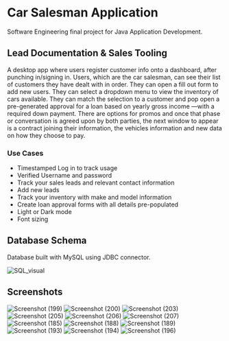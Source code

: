 # Car Salesman Application

Software Engineering final project for Java Application Development.

## Lead Documentation & Sales Tooling

A desktop app where users register customer info onto a dashboard, after punching
in/signing in. Users, which are the car salesman, can see their list of customers they
have dealt with in order. They can open a fill out form to add new users. They can select a dropdown menu to view the inventory of cars available. They can match the selection to a customer and pop open a pre-generated approval for a loan based on yearly gross income —with a required down payment. There are options for promos and once that phase or conversation is agreed upon by both parties, the next window to appear is a contract joining their information, the vehicles information and new data on how they choose to pay.

### Use Cases

+ Timestamped Log in to track usage
+ Verified Username and password
+ Track your sales leads and relevant contact information
+ Add new leads
+ Track your inventory with make and model information
+ Create loan approval forms with all details pre-populated
+ Light or Dark mode
+ Font sizing 

## Database Schema

Database built with MySQL using JDBC connector.

![SQL_visual](https://user-images.githubusercontent.com/87147191/205205487-801ee871-153e-41e7-99bc-b21cca1e5e51.png)

## Screenshots


![Screenshot (199)](https://user-images.githubusercontent.com/87147191/205206206-baa28a89-8749-4849-a39c-041efbb74c04.png)
![Screenshot (200)](https://user-images.githubusercontent.com/87147191/205206207-bbd53084-1964-4b22-a7ca-d271b008062b.png)
![Screenshot (203)](https://user-images.githubusercontent.com/87147191/205206208-850d8ce1-7043-44cb-8232-779da5903aa5.png)
![Screenshot (205)](https://user-images.githubusercontent.com/87147191/205206209-3a41fe23-6238-4fa2-a664-fc4f424f0b61.png)
![Screenshot (206)](https://user-images.githubusercontent.com/87147191/205206210-bfa5c051-d14a-4ba1-a00f-bae6d86f8271.png)
![Screenshot (207)](https://user-images.githubusercontent.com/87147191/205206214-4293dc2a-484e-4900-bf1d-9c6b94a695f4.png)
![Screenshot (185)](https://user-images.githubusercontent.com/87147191/205206215-d81070ed-1b7b-4211-882a-085696d5c1ef.png)
![Screenshot (188)](https://user-images.githubusercontent.com/87147191/205206216-d6b452cc-89af-4158-a4da-fdd9c826fa7a.png)
![Screenshot (189)](https://user-images.githubusercontent.com/87147191/205206218-23ea9c20-e817-4e36-ba4a-dfe6288baeff.png)
![Screenshot (193)](https://user-images.githubusercontent.com/87147191/205206219-82c92c4c-d01d-4cb3-93ac-ff67b150a5c9.png)
![Screenshot (194)](https://user-images.githubusercontent.com/87147191/205206221-6f7dca9e-3312-4fdf-99a2-17a7ab54f32b.png)
![Screenshot (196)](https://user-images.githubusercontent.com/87147191/205206222-aab474cf-9868-48ba-9e46-23580dc34797.png)
